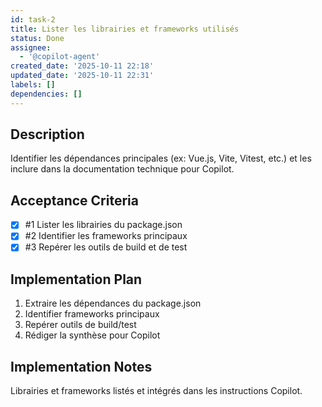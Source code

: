```yaml
---
id: task-2
title: Lister les librairies et frameworks utilisés
status: Done
assignee:
  - '@copilot-agent'
created_date: '2025-10-11 22:18'
updated_date: '2025-10-11 22:31'
labels: []
dependencies: []
---
```


## Description

<!-- SECTION:DESCRIPTION:BEGIN -->
Identifier les dépendances principales (ex: Vue.js, Vite, Vitest, etc.) et les inclure dans la documentation technique pour Copilot.
<!-- SECTION:DESCRIPTION:END -->

## Acceptance Criteria
<!-- AC:BEGIN -->
- [x] #1 Lister les librairies du package.json
- [x] #2 Identifier les frameworks principaux
- [x] #3 Repérer les outils de build et de test
<!-- AC:END -->

## Implementation Plan

<!-- SECTION:PLAN:BEGIN -->
1. Extraire les dépendances du package.json
2. Identifier frameworks principaux
3. Repérer outils de build/test
4. Rédiger la synthèse pour Copilot
<!-- SECTION:PLAN:END -->

## Implementation Notes

<!-- SECTION:NOTES:BEGIN -->
Librairies et frameworks listés et intégrés dans les instructions Copilot.
<!-- SECTION:NOTES:END -->
